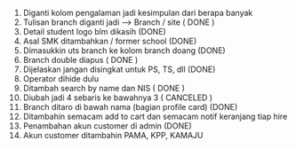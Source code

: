 1. Diganti kolom pengalaman jadi kesimpulan dari berapa banyak 
2. Tulisan branch diganti jadi —> Branch / site ( DONE )
3. Detail student logo blm dikasih (DONE)
4. Asal SMK ditambahkan / former school (DONE)
5. Dimasukkin uts branch ke kolom branch doang (DONE)
6. Branch double diapus ( DONE )
7. Dijelaskan jangan disingkat untuk PS, TS, dll (DONE)
8. Operator dihide dulu 
9. Ditambah search by name dan NIS ( DONE )
10. Diubah jadi 4 sebaris ke bawahnya 3 ( CANCELED )
11. Branch ditaro di bawah nama (bagian profile card) (DONE)
12. Ditambahin semacam add to cart dan semacam notif keranjang tiap hire
13. Penambahan akun customer di admin (DONE)
14. Akun customer ditambahin PAMA, KPP, KAMAJU
